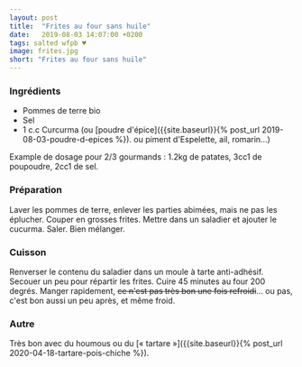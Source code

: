 ```yaml
---
layout: post
title:  "Frites au four sans huile"
date:   2019-08-03 14:07:00 +0200
tags: salted wfpb ♥
image: frites.jpg
short: "Frites au four sans huile"
---
```


### Ingrédients

* Pommes de terre bio
* Sel
* 1 c.c Curcurma (ou [poudre d'épice]({{site.baseurl}}{% post_url 2019-08-03-poudre-d-epices %}). ou piment d'Espelette, ail, romarin...)

Example de dosage pour 2/3 gourmands : 1.2kg de patates, 3cc1 de poupoudre, 2cc1 de sel.

### Préparation

Laver les pommes de terre, enlever les parties abimées, mais ne pas les éplucher. Couper en grosses frites.
Mettre dans un saladier et ajouter le cucurma. Saler. Bien mélanger.

### Cuisson

Renverser le contenu du saladier dans un moule à tarte anti-adhésif. Secouer un peu pour répartir les frites.
Cuire 45 minutes au four 200 degrés.
Manger rapidement, ~~ce n'est pas très bon une fois refroidi~~... ou pas, c'est bon aussi un peu après, et même froid.

### Autre

Très bon avec du houmous
ou du [« tartare »]({{site.baseurl}}{% post_url 2020-04-18-tartare-pois-chiche %}).
